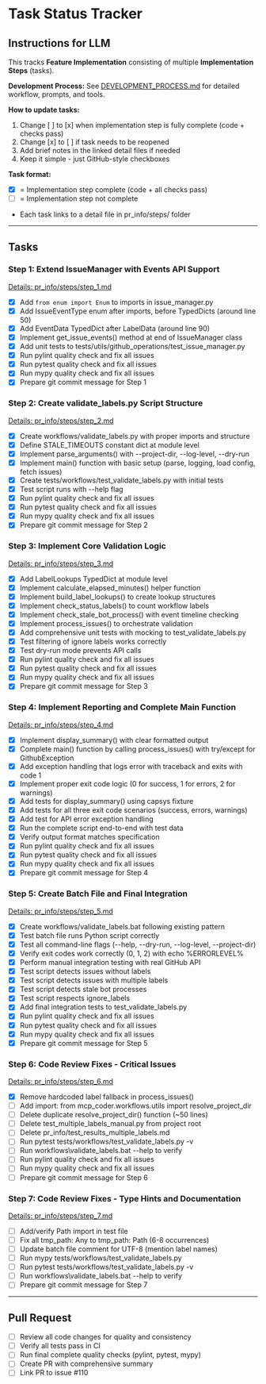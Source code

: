 # Task Status Tracker

## Instructions for LLM

This tracks **Feature Implementation** consisting of multiple **Implementation Steps** (tasks).

**Development Process:** See [DEVELOPMENT_PROCESS.md](./DEVELOPMENT_PROCESS.md) for detailed workflow, prompts, and tools.

**How to update tasks:**
1. Change [ ] to [x] when implementation step is fully complete (code + checks pass)
2. Change [x] to [ ] if task needs to be reopened
3. Add brief notes in the linked detail files if needed
4. Keep it simple - just GitHub-style checkboxes

**Task format:**
- [x] = Implementation step complete (code + all checks pass)
- [ ] = Implementation step not complete
- Each task links to a detail file in pr_info/steps/ folder

---

## Tasks

### Step 1: Extend IssueManager with Events API Support
[Details: pr_info/steps/step_1.md](steps/step_1.md)

- [x] Add `from enum import Enum` to imports in issue_manager.py
- [x] Add IssueEventType enum after imports, before TypedDicts (around line 50)
- [x] Add EventData TypedDict after LabelData (around line 90)
- [x] Implement get_issue_events() method at end of IssueManager class
- [x] Add unit tests to tests/utils/github_operations/test_issue_manager.py
- [x] Run pylint quality check and fix all issues
- [x] Run pytest quality check and fix all issues
- [x] Run mypy quality check and fix all issues
- [x] Prepare git commit message for Step 1

### Step 2: Create validate_labels.py Script Structure
[Details: pr_info/steps/step_2.md](steps/step_2.md)

- [x] Create workflows/validate_labels.py with proper imports and structure
- [x] Define STALE_TIMEOUTS constant dict at module level
- [x] Implement parse_arguments() with --project-dir, --log-level, --dry-run
- [x] Implement main() function with basic setup (parse, logging, load config, fetch issues)
- [x] Create tests/workflows/test_validate_labels.py with initial tests
- [x] Test script runs with --help flag
- [x] Run pylint quality check and fix all issues
- [x] Run pytest quality check and fix all issues
- [x] Run mypy quality check and fix all issues
- [x] Prepare git commit message for Step 2

### Step 3: Implement Core Validation Logic
[Details: pr_info/steps/step_3.md](steps/step_3.md)

- [x] Add LabelLookups TypedDict at module level
- [x] Implement calculate_elapsed_minutes() helper function
- [x] Implement build_label_lookups() to create lookup structures
- [x] Implement check_status_labels() to count workflow labels
- [x] Implement check_stale_bot_process() with event timeline checking
- [x] Implement process_issues() to orchestrate validation
- [x] Add comprehensive unit tests with mocking to test_validate_labels.py
- [x] Test filtering of ignore labels works correctly
- [x] Test dry-run mode prevents API calls
- [x] Run pylint quality check and fix all issues
- [x] Run pytest quality check and fix all issues
- [x] Run mypy quality check and fix all issues
- [x] Prepare git commit message for Step 3

### Step 4: Implement Reporting and Complete Main Function
[Details: pr_info/steps/step_4.md](steps/step_4.md)

- [x] Implement display_summary() with clear formatted output
- [x] Complete main() function by calling process_issues() with try/except for GithubException
- [x] Add exception handling that logs error with traceback and exits with code 1
- [x] Implement proper exit code logic (0 for success, 1 for errors, 2 for warnings)
- [x] Add tests for display_summary() using capsys fixture
- [x] Add tests for all three exit code scenarios (success, errors, warnings)
- [x] Add test for API error exception handling
- [x] Run the complete script end-to-end with test data
- [x] Verify output format matches specification
- [x] Run pylint quality check and fix all issues
- [x] Run pytest quality check and fix all issues
- [x] Run mypy quality check and fix all issues
- [x] Prepare git commit message for Step 4

### Step 5: Create Batch File and Final Integration
[Details: pr_info/steps/step_5.md](steps/step_5.md)

- [x] Create workflows/validate_labels.bat following existing pattern
- [x] Test batch file runs Python script correctly
- [x] Test all command-line flags (--help, --dry-run, --log-level, --project-dir)
- [x] Verify exit codes work correctly (0, 1, 2) with echo %ERRORLEVEL%
- [x] Perform manual integration testing with real GitHub API
- [x] Test script detects issues without labels
- [x] Test script detects issues with multiple labels
- [x] Test script detects stale bot processes
- [x] Test script respects ignore_labels
- [x] Add final integration tests to test_validate_labels.py
- [x] Run pylint quality check and fix all issues
- [x] Run pytest quality check and fix all issues
- [x] Run mypy quality check and fix all issues
- [x] Prepare git commit message for Step 5

### Step 6: Code Review Fixes - Critical Issues
[Details: pr_info/steps/step_6.md](steps/step_6.md)

- [x] Remove hardcoded label fallback in process_issues()
- [ ] Add import: from mcp_coder.workflows.utils import resolve_project_dir
- [ ] Delete duplicate resolve_project_dir() function (~50 lines)
- [ ] Delete test_multiple_labels_manual.py from project root
- [ ] Delete pr_info/test_results_multiple_labels.md
- [ ] Run pytest tests/workflows/test_validate_labels.py -v
- [ ] Run workflows\validate_labels.bat --help to verify
- [ ] Run pylint quality check and fix all issues
- [ ] Run mypy quality check and fix all issues
- [ ] Prepare git commit message for Step 6

### Step 7: Code Review Fixes - Type Hints and Documentation
[Details: pr_info/steps/step_7.md](steps/step_7.md)

- [ ] Add/verify Path import in test file
- [ ] Fix all tmp_path: Any to tmp_path: Path (6-8 occurrences)
- [ ] Update batch file comment for UTF-8 (mention label names)
- [ ] Run mypy tests/workflows/test_validate_labels.py
- [ ] Run pytest tests/workflows/test_validate_labels.py -v
- [ ] Run workflows\validate_labels.bat --help to verify
- [ ] Prepare git commit message for Step 7

---

## Pull Request

- [ ] Review all code changes for quality and consistency
- [ ] Verify all tests pass in CI
- [ ] Run final complete quality checks (pylint, pytest, mypy)
- [ ] Create PR with comprehensive summary
- [ ] Link PR to issue #110

